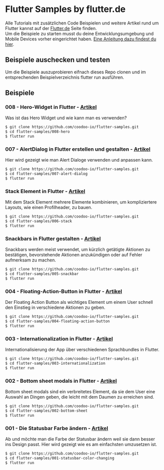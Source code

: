 # Flutter Samples by flutter.de

Alle Tutorials mit zusätzlichen Code Beispielen und weitere Artikel rund um Flutter kannst auf der [Flutter.de](https://flutter.de) Seite finden.<br/>
Um die Beispiele zu starten musst du deine Entwicklungsumgebung und Mobile Devices vorher eingerichtet haben. [Eine Anleitung dazu findest du hier](https://flutter.de/artikel/flutter-entwicklungsumgebung-einrichten.html).

## Beispiele auschecken und testen
Um die Beispiele auszuprobieren eifnach dieses Repo clonen und im entsprechenden Beispielverzeichnis flutter run ausführen.


## Beispiele

### 008 - Hero-Widget in Flutter - [Artikel](https://flutter.de/artikel/artikel/hero-widget-flutter.html)
Was ist das Hero Widget und wie kann man es verwenden?

```bash
$ git clone https://github.com/coodoo-io/flutter-samples.git
$ cd flutter-samples/008-hero
$ flutter run
```

### 007 - AlertDialog in Flutter erstellen und gestalten - [Artikel](https://flutter.de/artikel/artikel/alert-dialog-flutter.html)
Hier wird gezeigt wie man Alert Dialoge verwenden und anpassen kann.

```bash
$ git clone https://github.com/coodoo-io/flutter-samples.git
$ cd flutter-samples/007-alert-dialog
$ flutter run
```

### Stack Element in Flutter - [Artikel](https://flutter.de/artikel/artikel/elemente-in-flutter-stapeln-mit-stack-element.html)
Mit dem Stack Element mehrere Elemente kombinieren, um kompliziertere Layouts, wie einen Profilheader, zu bauen.

```bash
$ git clone https://github.com/coodoo-io/flutter-samples.git
$ cd flutter-samples/006-stack
$ flutter run
```

### Snackbars in Flutter gestalten - [Artikel](https://flutter.de/artikel/artikel/snackbars-flutter-gestalten.html)
Snackbars werden meist verwendet, um kürzlich getätigte Aktionen zu bestätigen, bevorstehende Aktionen anzukündigen oder auf Fehler aufmerksam zu machen.

```bash
$ git clone https://github.com/coodoo-io/flutter-samples.git
$ cd flutter-samples/005-snackbar
$ flutter run
```

### 004 - Floating-Action-Button in Flutter - [Artikel](https://flutter.de/artikel/artikel/lfloating-action-button-flutter.html)
Der Floating Action Button als wichtiges Element um einem User schnell den Einstieg in verschiedene Aktionen zu geben.

```bash
$ git clone https://github.com/coodoo-io/flutter-samples.git
$ cd flutter-samples/004-floating-action-button
$ flutter run
```

### 003 - Internationalization in Flutter - [Artikel](https://flutter.de/artikel/artikel/leichte-internationalization-in-flutter.html)
Internationalisierung der App über verschiedenen Sprachbundles in Flutter. 

```bash
$ git clone https://github.com/coodoo-io/flutter-samples.git
$ cd flutter-samples/003-internationalization
$ flutter run
```

### 002 - Bottom sheet modals in Flutter - [Artikel](https://flutter.de/artikel/artikel/bottom-sheet-modals-in-flutter.html)
Bottom sheet modals sind ein verbreitetes Element, da sie dem User eine Auswahl an Dingen geben, die leicht mit dem Daumen zu erreichen sind.

```bash
$ git clone https://github.com/coodoo-io/flutter-samples.git
$ cd flutter-samples/002-bottom-sheet
$ flutter run
```

### 001 - Die Statusbar Farbe ändern - [Artikel](https://flutter.de/artikel/flutter-statusbar-farbe-%C3%A4ndern.html)
Ab und möchte man die Farbe der Statusbar ändern weil sie dann besser ins Design passt. Hier wird gezeigt wie es am einfachsten umzusetzen ist.

```bash
$ git clone https://github.com/coodoo-io/flutter-samples.git
$ cd flutter-samples/001-statusbar-color-changing
$ flutter run
```
